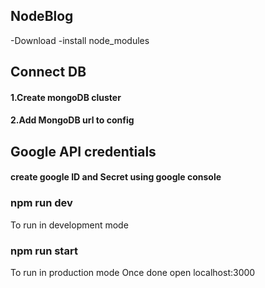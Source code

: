 ## NodeBlog
-Download
-install node_modules
## Connect DB
#### 1.Create mongoDB cluster 
#### 2.Add MongoDB url to config
## Google API credentials
#### create google ID and Secret using google console
### npm run dev 
To run in development mode
### npm run start
To run in production mode
 Once done open localhost:3000

